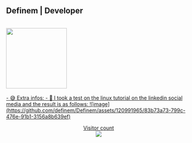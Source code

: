 ## Definem | Developer
</br>

<div>
   <a href="[https://github.com/definem](https://github.com/definem)">
   <img align="center" height="165" src="https://github-readme-stats.vercel.app/api?username=definem&show_icons=true&theme=dracula&include_all_commits=true&count_private=true&hide=issues"/>
</div>
  
</br>
- 😅 Extra infos:
- 🎊 I took a test on the linux tutorial on the linkedin social media and the result is as follows:
![image](https://github.com/definem/Definem/assets/120991965/83b73a73-799c-476e-91b1-3156a8b639ef)

<!-- [![Anurag's GitHub stats](https://github-readme-stats.vercel.app/api?username=definem&show_icons=true&theme=vue)](https://github.com/anuraghazra/github-readme-stats) -->

<!-- [![CodeTime badge](https://img.shields.io/endpoint?style=social&url=https%3A%2F%2Fapi.codetime.dev%2Fshield%3Fid%3D5497%26project%3D%26in%3D0)](https://codetime.dev) -->

<!-- ### 📈 GitHub Activity Graph:
[![Definem's activity graph](https://activity-graph.herokuapp.com/graph?username=definem&theme=react-dark)](https://github.com/definem/github-readme-activity-graph) -->

<p align="center"> 
  Visitor count<br>
  <img src="https://profile-counter.glitch.me/definem/count.svg" />
</p>
